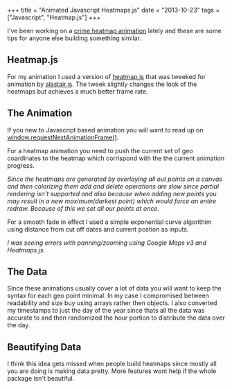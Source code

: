+++
title = "Animated Javascript Heatmaps.js"
date = "2013-10-23"
tags = ["Javascript", "Heatmap.js"]
+++

I've been working on a [crime heatmap animation](http\://www.crimeheatmap.ca) lately and these are some tips for anyone else building something similar.

## Heatmap.js
For my animation I used a version of [heatmap.js](https\://github.com/pa7/heatmap.js/pull/35) that was tweeked for animation by [alastair.is](http\://alastair.is/). The tweek slightly changes the look of the heatmaps but achieves a much better frame rate.

## The Animation
If you new to Javascript based animation you will want to read up on [window.requestNextAnimationFrame()](https\://developer.mozilla.org/en-US/docs/Web/API/window.requestAnimationFrame).

For a heatmap animation you need to push the current set of geo coardinates to the heatmap which corrispond with the the current animation progress.

_Since the heatmaps are generated by overlaying all out points on a canvas and then colorizing them add and delete operations are slow since partial rendering isn't supported and also because when adding new points you may result in a new maximum(darkest point) which would force an entire redraw. Because of this we set all our points at once._

For a smooth fade in effect I used a simple exponential curve algorithim using distance from cut off dates and current postion as inputs.

_I was seeing errors with panning/zooming using Google Maps v3 and Heatmaps.js._

## The Data
Since these animations usually cover a lot of data you will want to keep the syntax for each geo point minimal. In my case I compromised between readability and size buy using arrays rather then objects. I also converted my timestamps to just the day of the year since thats all the data was accurate to and then randomized the hour portion to distribute the data over the day.

## Beautifying Data
I think this idea gets missed when people build heatmaps since mostly all you are doing is making data pretty. More features wont help if the whole package isn't beautiful.
